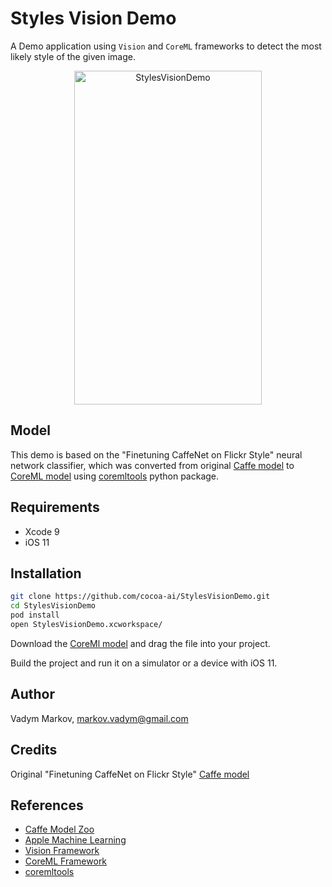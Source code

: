 # Styles Vision Demo

A Demo application using `Vision` and `CoreML` frameworks to detect the most
likely style of the given image.

<div align="center">
<img src="https://github.com/cocoa-ai/StylesVisionDemo/blob/master/Screenshot.png" alt="StylesVisionDemo" width="300" height="534" />
</div>

## Model

This demo is based on the "Finetuning CaffeNet on Flickr Style" neural network
classifier, which was converted from original [Caffe model](https://gist.github.com/sergeyk/034c6ac3865563b69e60)
to [CoreML model](https://drive.google.com/file/d/0B1ghKa_MYL6maFFWR3drLUFNQ1E/view?usp=sharing)
using [coremltools](https://pypi.python.org/pypi/coremltools) python package.

## Requirements

- Xcode 9
- iOS 11

## Installation

```sh
git clone https://github.com/cocoa-ai/StylesVisionDemo.git
cd StylesVisionDemo
pod install
open StylesVisionDemo.xcworkspace/
```

Download the [CoreMl model](https://drive.google.com/file/d/0B1ghKa_MYL6maFFWR3drLUFNQ1E/view?usp=sharing)
and drag the file into your project.

Build the project and run it on a simulator or a device with iOS 11.

## Author

Vadym Markov, markov.vadym@gmail.com

## Credits

Original "Finetuning CaffeNet on Flickr Style" [Caffe model](https://gist.github.com/sergeyk/034c6ac3865563b69e60)

## References
- [Caffe Model Zoo](https://github.com/caffe2/caffe2/wiki/Model-Zoo)
- [Apple Machine Learning](https://developer.apple.com/machine-learning/)
- [Vision Framework](https://developer.apple.com/documentation/vision)
- [CoreML Framework](https://developer.apple.com/documentation/coreml)
- [coremltools](https://pypi.python.org/pypi/coremltools)
